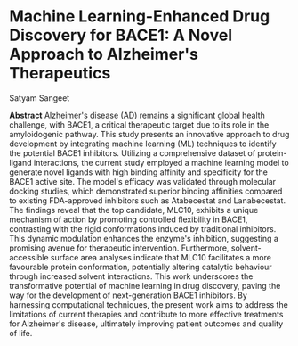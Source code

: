 # Machine Learning-Enhanced Drug Discovery for BACE1: A Novel Approach to Alzheimer's Therapeutics
Satyam Sangeet

**Abstract**
Alzheimer's disease (AD) remains a significant global health challenge, with BACE1, a critical therapeutic target due to its role in the amyloidogenic pathway. This study presents an innovative approach to drug development by integrating machine learning (ML) techniques to identify the potential BACE1 inhibitors. Utilizing a comprehensive dataset of protein-ligand interactions, the current study employed a machine learning model to generate novel ligands with high binding affinity and specificity for the BACE1 active site. The model's efficacy was validated through molecular docking studies, which demonstrated superior binding affinities compared to existing FDA-approved inhibitors such as Atabecestat and Lanabecestat. The findings reveal that the top candidate, MLC10, exhibits a unique mechanism of action by promoting controlled flexibility in BACE1, contrasting with the rigid conformations induced by traditional inhibitors. This dynamic modulation enhances the enzyme's inhibition, suggesting a promising avenue for therapeutic intervention. Furthermore, solvent-accessible surface area analyses indicate that MLC10 facilitates a more favourable protein conformation, potentially altering catalytic behaviour through increased solvent interactions. This work underscores the transformative potential of machine learning in drug discovery, paving the way for the development of next-generation BACE1 inhibitors. By harnessing computational techniques, the present work aims to address the limitations of current therapies and contribute to more effective treatments for Alzheimer's disease, ultimately improving patient outcomes and quality of life.
